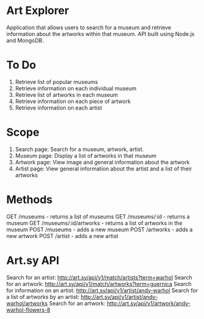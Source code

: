 Art Explorer
============
Application that allows users to search for a museum and retrieve information about the artworks within that museum. API built using Node.js and MongoDB.

To Do
============
1. Retrieve list of popular museums
2. Retrieve information on each individual museum
3. Retrieve list of artworks in each museum
4. Retrieve information on each piece of artwork
5. Retrieve information on each artist

Scope
============
1. Search page: Search for a museum, artwork, artist.
2. Museum page: Display a list of artworks in that museum
3. Artwork page: View image and general information about the artwork
4. Artist page: View general information about the artist and a list of their artworks

Methods
============
GET /museums - returns a list of museums
GET /museums/:id - returns a museum
GET /museums/:id/artworks - returns a list of artworks in the museum
POST /museums - adds a new museum
POST /artworks - adds a new artwork
POST /artist - adds a new artist

Art.sy API
============
Search for an artist: http://art.sy/api/v1/match/artists?term=warhol 
Search for an artwork: http://art.sy/api/v1/match/artworks?term=guernica 
Search for information on an artist: http://art.sy/api/v1/artist/andy-warhol
Search for a list of artworks by an artist: http://art.sy/api/v1/artist/andy-warhol/artworks
Search for an artwork: http://art.sy/api/v1/artwork/andy-warhol-flowers-8 
